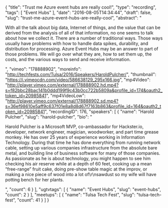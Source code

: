 {
  "title": "Trust me Azure event hubs are really cool!",
  "type": "recording",
  "tags": [
    "Event Hubs"
  ],
  "date": "2016-08-05T14:34:44",
  "draft": false,
  "slug": "trust-me-azure-event-hubs-are-really-cool",
  "abstract": "<p>With all the talk about big data, Internet of things, and the value that can be derived from the analysis of all of that information, no one seems to talk about how we collect it. There are a number of traditional ways. Those ways usually have problems with how to handle data spikes, durability, and distribution for processing. Azure Event Hubs may be an answer to part of those problems. We will go over what they are, how to set them up, the costs, and the various ways to send and receive information. </p>",
  "vimeo": "178888902",
  "moreinfo": "http://techfests.com/Tulsa/2016/Speakers/HaroldPulcher/",
  "thumbnail": "https://i.vimeocdn.com/video/586638129_295x166.jpg",
  "mp4Video": "http://player.vimeo.com/external/178888902.hd.mp4?s=f82bbc28bac141b0ddd199f9c43b0cc722b5809a&profile_id=174&oauth2_token_id=20985841",
  "mp4VideoLow": "http://player.vimeo.com/external/178888902.sd.mp4?s=36ef98610e5aff9c637f01e8a8d8d67f7163b863&profile_id=164&oauth2_token_id=20985841",
  "recordingID": 176,
  "speakers": [
    {
      "name": "Harold Pulcher",
      "slug": "harold-pulcher",
      "bio": "<p>Harold Pulcher is a Microsoft MVP, co-ambassador for Hackster.io, developer, network engineer, magician, woodworker, and part time grease monkey. He has over 25 years of experience working in Information Technology. During that time he has done everything from running network cable, setting up various companies infrastructure from the absolute bare metal, and building line of business software for many of those companies. As passionate as he is about technology, you might happen to see him checking his air reserve while at a depth of 60 feet, cooking up a mean “free-range” fruit cake, doing pre-show table magic at the improv, or making a nice piece of wood into a lot of\r\nsawdust so my wife will have potting bench for her plants.</p>",
      "count": 6
    }
  ],
  "ugtvtags": [
    {
      "name": "Event Hubs",
      "slug": "event-hubs",
      "count": 2
    }
  ],
  "meetups": [
    {
      "name": "Tulsa Tech Fest",
      "slug": "tulsa-tech-fest",
      "count": 41
    }
  ]
}